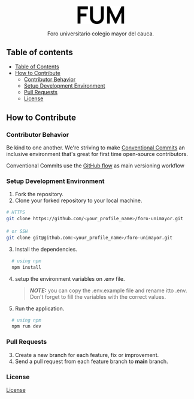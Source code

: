 <p align="center">
	<img src="./public/imagenes/fum.png"  alt="FUM logo" title="calculator icon" width="125" height="auto" />
</p>

<p align="center">
	 Foro universitario colegio mayor del cauca.
</p>

## Table of contents

- [Table of Contents](#table-of-contents)
- [How to Contribute](#how-to-contribute)
  - [Contributor Behavior](#contributor-behavior)
  - [Setup Development Environment](#setup-development-environment)
  - [Pull Requests](#pull-requests)
  - [License](#license)

## How to Contribute

### Contributor Behavior

Be kind to one another. We're striving to make [Conventional Commits](https://www.conventionalcommits.org/) an inclusive
environment that's great for first time open-source contributors.

Conventional Commits use the [GitHub flow](https://guides.github.com/introduction/flow/) as main versioning workflow

### Setup Development Environment

1. Fork the repository.
2. Clone your forked repository to your local machine.

```bash
# HTTPS
git clone https://github.com/<your_profile_name>/foro-unimayor.git

# or SSH
git clone git@github.com:<your_profile_name>/foro-unimayor.git
```

3. Install the dependencies.

```bash
  # using npm
  npm install
```

4. setup the environment variables on .env file.

   > **_NOTE:_** you can copy the .env.example file and rename itto .env. Don't forget to fill the variables with the correct values.

5. Run the application.

```bash
  # using npm
  npm run dev
```

### Pull Requests

3. Create a new branch for each feature, fix or improvement.
4. Send a pull request from each feature branch to **main** branch.

### License

[License](./LICENSE)
